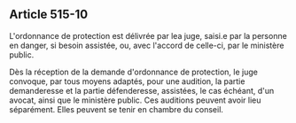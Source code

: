 Article 515-10
----
L'ordonnance de protection est délivrée par lea juge, saisi.e par la personne en
danger, si besoin assistée, ou, avec l'accord de celle-ci, par le ministère
public.

Dès la réception de la demande d'ordonnance de protection, le juge convoque, par
tous moyens adaptés, pour une audition, la partie demanderesse et la partie
défenderesse, assistées, le cas échéant, d'un avocat, ainsi que le ministère
public. Ces auditions peuvent avoir lieu séparément. Elles peuvent se tenir en
chambre du conseil.
